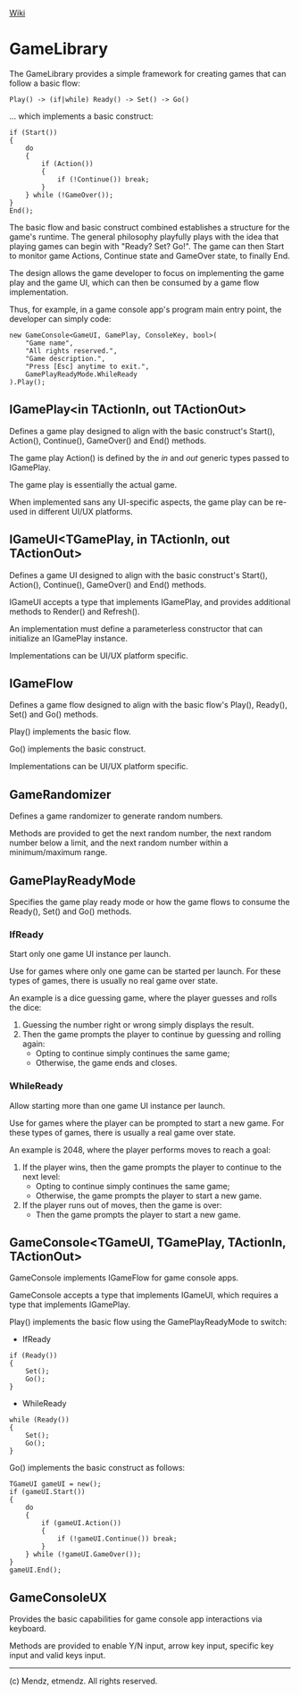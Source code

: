 [Wiki](https://github.com/etmendz/game-library/wiki)
# GameLibrary
The GameLibrary provides a simple framework for creating games that can follow a basic flow:

	Play() -> (if|while) Ready() -> Set() -> Go()

... which implements a basic construct:

	if (Start())
	{
		do
		{
			if (Action())
			{
				if (!Continue()) break;
			}
		} while (!GameOver());
	}
	End();

The basic flow and basic construct combined establishes a structure for the game's runtime. The general philosophy playfully plays with the idea that playing games can begin with "Ready? Set? Go!". The game can then Start to monitor game Actions, Continue state and GameOver state, to finally End.

The design allows the game developer to focus on implementing the game play and the game UI, which can then be consumed by a game flow implementation.

Thus, for example, in a game console app's program main entry point, the developer can simply code:

	new GameConsole<GameUI, GamePlay, ConsoleKey, bool>(
		"Game name", 
		"All rights reserved.", 
		"Game description.", 
		"Press [Esc] anytime to exit.", 
		GamePlayReadyMode.WhileReady
	).Play();

## IGamePlay<in TActionIn, out TActionOut>
Defines a game play designed to align with the basic construct's Start(), Action(), Continue(), GameOver() and End() methods.

The game play Action() is defined by the *in* and *out* generic types passed to IGamePlay.

The game play is essentially the actual game.

When implemented sans any UI-specific aspects, the game play can be re-used in different UI/UX platforms.

## IGameUI<TGamePlay, in TActionIn, out TActionOut>
Defines a game UI designed to align with the basic construct's Start(), Action(), Continue(), GameOver() and End() methods.

IGameUI accepts a type that implements IGamePlay, and provides additional methods to Render() and Refresh().

An implementation must define a parameterless constructor that can initialize an IGamePlay instance.

Implementations can be UI/UX platform specific.

## IGameFlow
Defines a game flow designed to align with the basic flow's Play(), Ready(), Set() and Go() methods.

Play() implements the basic flow.

Go() implements the basic construct.

Implementations can be UI/UX platform specific.

## GameRandomizer
Defines a game randomizer to generate random numbers.

Methods are provided to get the next random number, the next random number below a limit, and the next random number within a minimum/maximum range.

## GamePlayReadyMode
Specifies the game play ready mode or how the game flows to consume the Ready(), Set() and Go() methods.

### IfReady
Start only one game UI instance per launch.

Use for games where only one game can be started per launch. For these types of games, there is usually no real game over state.

An example is a dice guessing game, where the player guesses and rolls the dice:

1. Guessing the number right or wrong simply displays the result.
2. Then the game prompts the player to continue by guessing and rolling again:
    - Opting to continue simply continues the same game;
    - Otherwise, the game ends and closes.

### WhileReady
Allow starting more than one game UI instance per launch.

Use for games where the player can be prompted to start a new game. For these types of games, there is usually a real game over state.

An example is 2048, where the player performs moves to reach a goal:

1. If the player wins, then the game prompts the player to continue to the next level:
    - Opting to continue simply continues the same game;
	- Otherwise, the game prompts the player to start a new game.
2. If the player runs out of moves, then the game is over:
    - Then the game prompts the player to start a new game.

## GameConsole<TGameUI, TGamePlay, TActionIn, TActionOut>
GameConsole implements IGameFlow for game console apps.

GameConsole accepts a type that implements IGameUI, which requires a type that implements IGamePlay.

Play() implements the basic flow using the GamePlayReadyMode to switch:

- IfReady
```
if (Ready())
{
	Set();
	Go();
}
```
- WhileReady
```
while (Ready())
{
	Set();
	Go();
}
```
Go() implements the basic construct as follows:

	TGameUI gameUI = new();
	if (gameUI.Start())
	{
		do
		{
			if (gameUI.Action())
			{
				if (!gameUI.Continue()) break;
			}
		} while (!gameUI.GameOver());
	}
	gameUI.End();

## GameConsoleUX
Provides the basic capabilities for game console app interactions via keyboard.

Methods are provided to enable Y/N input, arrow key input, specific key input and valid keys input.

---

(c) Mendz, etmendz. All rights reserved.
